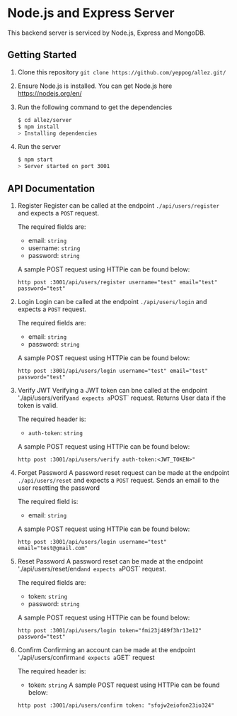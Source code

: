 # Node.js and Express Server

This backend server is serviced by Node.js, Express and MongoDB.

## Getting Started

1. Clone this repository
   `git clone https://github.com/yeppog/allez.git/`

2. Ensure Node.js is installed. You can get Node.js here <https://nodejs.org/en/>

3. Run the following command to get the dependencies

   ```bash
   $ cd allez/server
   $ npm install
   > Installing dependencies
   ```

4. Run the server

   ```bash
   $ npm start
   > Server started on port 3001
   ```

## API Documentation

1. Register
   Register can be called at the endpoint `./api/users/register` and expects a `POST` request.

   The required fields are:

   - email: `string`
   - username: `string`
   - password: `string`

   A sample POST request using HTTPie can be found below:

   `http post :3001/api/users/register username="test" email="test" password="test"`

2. Login
   Login can be called at the endpoint `./api/users/login` and expects a `POST` request.

   The required fields are:

   - email: `string`
   - password: `string`

   A sample POST request using HTTPie can be found below:

   `http post :3001/api/users/login username="test" email="test" password="test"`

3. Verify JWT
   Verifying a JWT token can bne called at the endpoint './api/users/verify`and expects a`POST` request. Returns User data if the token is valid.

   The required header is:

   - `auth-token`: `string`

   A sample POST request using HTTPie can be found below:

   `http post :3001/api/users/verify auth-token:<JWT_TOKEN>"`

4. Forget Password
   A password reset request can be made at the endpoint `./api/users/reset` and expects a `POST` request. Sends an email to the user resetting the password

   The required field is:

   - email: `string`

   A sample POST request using HTTPie can be found below:

   `http post :3001/api/users/login username="test" email="test@gmail.com"`

5. Reset Password
   A password reset can be made at the endpoint './api/users/reset/end`and expects a`POST` request.

   The required fields are:

   - token: `string`
   - password: `string`

   A sample POST request using HTTPie can be found below:

   `http post :3001/api/users/login token="fmi23j489f3hr13e12" password="test"`

6. Confirm
   Confirming an account can be made at the endpoint './api/users/confirm`and expects a`GET` request

   The required header is:

   - token: `string`
     A sample POST request using HTTPie can be found below:

   `http post :3001/api/users/confirm token: "sfojw2eiofon23io324"`
